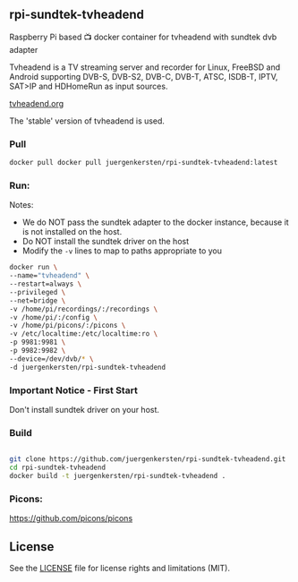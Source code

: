 ## rpi-sundtek-tvheadend
Raspberry Pi based :tv: docker container for tvheadend with sundtek dvb adapter

Tvheadend is a TV streaming server and recorder for Linux, FreeBSD and Android supporting DVB-S, DVB-S2, DVB-C, DVB-T, ATSC, ISDB-T, IPTV, SAT>IP and HDHomeRun as input sources.  

[tvheadend.org](https://tvheadend.org/)

The 'stable' version of tvheadend is used. 

### Pull
```bash
docker pull docker pull juergenkersten/rpi-sundtek-tvheadend:latest
```

### Run:
Notes:
- We do NOT pass the sundtek adapter to the docker instance, because it is not installed on the host.
- Do NOT install the sundtek driver on the host
- Modify the `-v` lines to map to paths appropriate to you

```bash
docker run \
--name="tvheadend" \
--restart=always \
--privileged \
--net=bridge \
-v /home/pi/recordings/:/recordings \
-v /home/pi/:/config \
-v /home/pi/picons/:/picons \
-v /etc/localtime:/etc/localtime:ro \
-p 9981:9981 \
-p 9982:9982 \
--device=/dev/dvb/* \
-d juergenkersten/rpi-sundtek-tvheadend
```

### Important Notice - First Start
Don't install sundtek driver on your host.

### Build
```bash

git clone https://github.com/juergenkersten/rpi-sundtek-tvheadend.git
cd rpi-sundtek-tvheadend
docker build -t juergenkersten/rpi-sundtek-tvheadend .
```

### Picons:
https://github.com/picons/picons

## License
See the [LICENSE](LICENSE.md) file for license rights and limitations (MIT).
